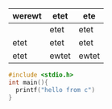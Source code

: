 | werewt | etet  | ete   |
| ------ | ----- | ----- |
|        | etet  | etet  |
| etet   | etet  | etet  |
| etet   | ewtet | ewtet |



```c
#include <stdio.h>
int main(){
  printf("hello from c")
}
```